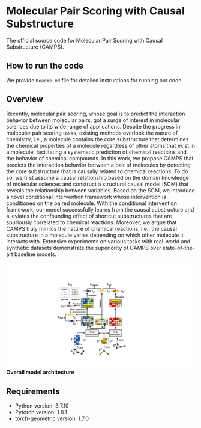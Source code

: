 # Molecular Pair Scoring with Causal Substructure
The official source code for Molecular Pair Scoring with Causal Substructure (CAMPS).

## How to run the code
We provide `Readme.md` file for detailed instructions for running our code.

## Overview
Recently, molecular pair scoring, whose goal is to predict the interaction behavior between molecular pairs, got a surge of interest in molecular sciences due to its wide range of applications.
Despite the progress in molecular pair scoring tasks, existing methods overlook the nature of chemistry, i.e., a molecule contains the core substructure that determines the chemical properties of a molecule regardless of other atoms that exist in a molecule, facilitating a systematic prediction of chemical reactions and the behavior of chemical compounds.
In this work, we propose CAMPS that predicts the interaction behavior between a pair of molecules by detecting the core substructure that is causally related to chemical reactions.
To do so, we first assume a causal relationship based on the domain knowledge of molecular sciences and construct a structural causal model (SCM) that reveals the relationship between variables.
Based on the SCM, we introduce a novel conditional intervention framework whose intervention is conditioned on the paired molecule.
With the conditional intervention framework, our model successfully learns from the causal substructure and alleviates the confounding effect of shortcut substructures that are spuriously correlated to chemical reactions.
Moreover, we argue that CAMPS truly mimics the nature of chemical reactions, i.e., the causal substructure in a molecule varies depending on which other molecule it interacts with.
Extensive experiments on various tasks with real-world and synthetic datasets demonstrate the superiority of CAMPS over state-of-the-art baseline models.

<img src="img/architecture.png" width="500px"></img> 
**Overall model architecture**

## Requirements
- Python version: 3.7.10
- Pytorch version: 1.8.1
- torch-geometric version: 1.7.0